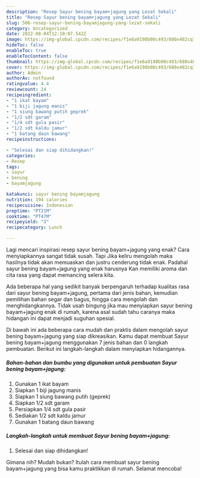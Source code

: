 ```yaml
---
description: "Resep Sayur bening bayam+jagung yang Lezat Sekali"
title: "Resep Sayur bening bayam+jagung yang Lezat Sekali"
slug: 506-resep-sayur-bening-bayamjagung-yang-lezat-sekali
category: Uncategorized
date: 2022-08-04T12:10:07.542Z
image: https://img-global.cpcdn.com/recipes/f1e6a9198b00c493/680x482cq70/sayur-bening-bayamjagung-foto-resep-utama.jpg
hideToc: false
enableToc: true
enableTocContent: false
thumbnail: https://img-global.cpcdn.com/recipes/f1e6a9198b00c493/680x482cq70/sayur-bening-bayamjagung-foto-resep-utama.jpg
cover: https://img-global.cpcdn.com/recipes/f1e6a9198b00c493/680x482cq70/sayur-bening-bayamjagung-foto-resep-utama.jpg
author: Admin
authorAv: notfound
ratingvalue: 4.4
reviewcount: 24
recipeingredient:
- "1 ikat bayam"
- "1 biji jagung manis"
- "1 siung bawang putih geprek"
- "1/2 sdt garam"
- "1/4 sdt gula pasir"
- "1/2 sdt kaldu jamur"
- "1 batang daun bawang"
recipeinstructions:

- "Selesai dan siap dihidangkan!"
categories:
- Resep
tags:
- sayur
- bening
- bayamjagung

katakunci: sayur bening bayamjagung 
nutrition: 194 calories
recipecuisine: Indonesian
preptime: "PT21M"
cooktime: "PT47M"
recipeyield: "3"
recipecategory: Lunch

---
```



Lagi mencari inspirasi resep sayur bening bayam+jagung yang enak? Cara menyiapkannya sangat tidak susah. Tapi Jika keliru mengolah maka hasilnya tidak akan memuaskan dan justru cenderung tidak enak. Padahal sayur bening bayam+jagung yang enak harusnya Kan memiliki aroma dan cita rasa yang dapat memancing selera kita.


Ada beberapa hal yang sedikit banyak berpengaruh terhadap kualitas rasa dari sayur bening bayam+jagung, pertama dari jenis bahan, kemudian pemilihan bahan segar dan bagus, hingga cara mengolah dan menghidangkannya. Tidak usah bingung jika mau menyiapkan sayur bening bayam+jagung enak di rumah, karena asal sudah tahu caranya maka hidangan ini dapat menjadi suguhan spesial.




Di bawah ini ada beberapa cara mudah dan praktis dalam mengolah sayur bening bayam+jagung yang siap dikreasikan. Kamu dapat membuat Sayur bening bayam+jagung menggunakan 7 jenis bahan dan 0 langkah pembuatan. Berikut ini langkah-langkah dalam menyiapkan hidangannya.

<!--inarticleads1-->

##### Bahan-bahan dan bumbu yang digunakan untuk pembuatan Sayur bening bayam+jagung:

1. Gunakan 1 ikat bayam
1. Siapkan 1 biji jagung manis
1. Siapkan 1 siung bawang putih (geprek)
1. Siapkan 1/2 sdt garam
1. Persiapkan 1/4 sdt gula pasir
1. Sediakan 1/2 sdt kaldu jamur
1. Gunakan 1 batang daun bawang




<!--inarticleads2-->

##### Langkah-langkah untuk membuat Sayur bening bayam+jagung:


1. Selesai dan siap dihidangkan!



Gimana nih? Mudah bukan? Itulah cara membuat sayur bening bayam+jagung yang bisa kamu praktikkan di rumah. Selamat mencoba!

